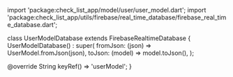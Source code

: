 import 'package:check_list_app/model/user/user_model.dart';
import 'package:check_list_app/utils/firebase/real_time_database/firebase_real_time_database.dart';

class UserModelDatabase extends FirebaseRealtimeDatabase<UserModel> {
  UserModelDatabase()
      : super(
          fromJson: (json) => UserModel.fromJson(json),
          toJson: (model) => model.toJson(),
        );

  @override
  String keyRef() => 'userModel';
}
